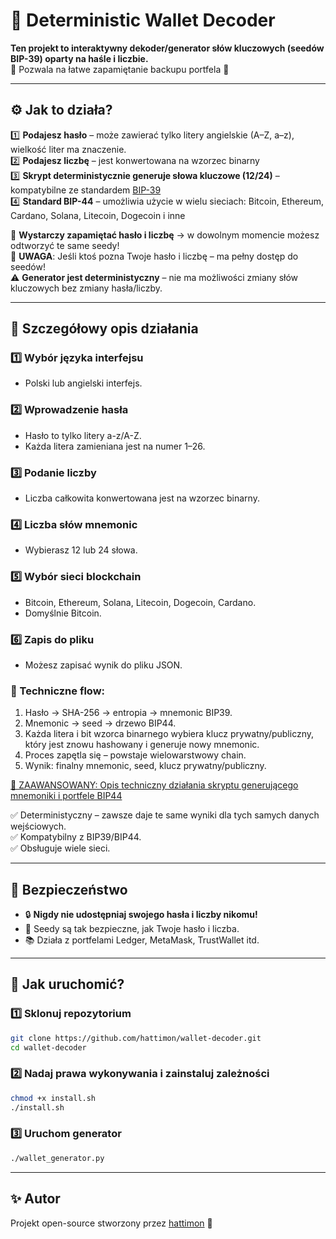 
# 🔑 Deterministic Wallet Decoder

**Ten projekt to interaktywny dekoder/generator słów kluczowych (seedów BIP-39) oparty na haśle i liczbie.**  
🧠 Pozwala na łatwe zapamiętanie backupu portfela 🔑

---

## ⚙️ Jak to działa?

1️⃣ **Podajesz hasło** – może zawierać tylko litery angielskie (A–Z, a–z), wielkość liter ma znaczenie.  
2️⃣ **Podajesz liczbę** – jest konwertowana na wzorzec binarny  
3️⃣ **Skrypt deterministycznie generuje słowa kluczowe (12/24)** – kompatybilne ze standardem [BIP-39](https://github.com/bitcoin/bips/blob/master/bip-0039.mediawiki)  
4️⃣ **Standard BIP-44** – umożliwia użycie w wielu sieciach: Bitcoin, Ethereum, Cardano, Solana, Litecoin, Dogecoin i inne

📌 **Wystarczy zapamiętać hasło i liczbę** → w dowolnym momencie możesz odtworzyć te same seedy!  
📌 **UWAGA**: Jeśli ktoś pozna Twoje hasło i liczbę – ma pełny dostęp do seedów!  
⚠️ **Generator jest deterministyczny** – nie ma możliwości zmiany słów kluczowych bez zmiany hasła/liczby.

---

## 🧩 Szczegółowy opis działania

### 1️⃣ Wybór języka interfejsu
- Polski lub angielski interfejs.

### 2️⃣ Wprowadzenie hasła
- Hasło to tylko litery a-z/A-Z.
- Każda litera zamieniana jest na numer 1–26.

### 3️⃣ Podanie liczby
- Liczba całkowita konwertowana jest na wzorzec binarny.

### 4️⃣ Liczba słów mnemonic
- Wybierasz 12 lub 24 słowa.

### 5️⃣ Wybór sieci blockchain
- Bitcoin, Ethereum, Solana, Litecoin, Dogecoin, Cardano.
- Domyślnie Bitcoin.

### 6️⃣ Zapis do pliku
- Możesz zapisać wynik do pliku JSON.

### 🔗 Techniczne flow:
1. Hasło → SHA-256 → entropia → mnemonic BIP39.
2. Mnemonic → seed → drzewo BIP44.
3. Każda litera i bit wzorca binarnego wybiera klucz prywatny/publiczny, który jest znowu hashowany i generuje nowy mnemonic.
4. Proces zapętla się – powstaje wielowarstwowy chain.
5. Wynik: finalny mnemonic, seed, klucz prywatny/publiczny.

[📜 ZAAWANSOWANY: Opis techniczny działania skryptu generującego mnemoniki i portfele BIP44](https://github.com/hattimon/wallet-decoder/blob/main/spec_tech.md)

✅ Deterministyczny – zawsze daje te same wyniki dla tych samych danych wejściowych.  
✅ Kompatybilny z BIP39/BIP44.  
✅ Obsługuje wiele sieci.

---

## 🚨 Bezpieczeństwo

- 🔒 **Nigdy nie udostępniaj swojego hasła i liczby nikomu!**
- 🔑 Seedy są tak bezpieczne, jak Twoje hasło i liczba.
- 📚 Działa z portfelami Ledger, MetaMask, TrustWallet itd.

---

## 🚀 Jak uruchomić?

### 1️⃣ Sklonuj repozytorium

```bash
git clone https://github.com/hattimon/wallet-decoder.git
cd wallet-decoder
```

### 2️⃣ Nadaj prawa wykonywania i zainstaluj zależności

```bash
chmod +x install.sh
./install.sh
```

### 3️⃣ Uruchom generator

```bash
./wallet_generator.py
```

---

## ✨ Autor

Projekt open-source stworzony przez [hattimon](https://github.com/hattimon) 🚀
